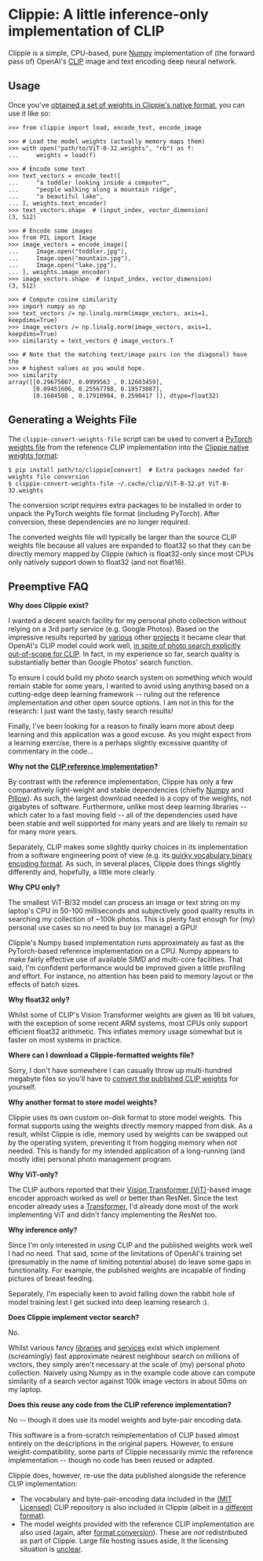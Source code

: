 Clippie: A little inference-only implementation of CLIP
=======================================================

Clippie is a simple, CPU-based, pure [Numpy](https://numpy.org/) implementation
of (the forward pass of) OpenAI's [CLIP](https://openai.com/research/clip)
image and text encoding deep neural network.


Usage
-----

Once you've [obtained a set of weights in Clippie's native
format](#generating-a-weights-file), you can use it like so:

    >>> from clippie import load, encode_text, encode_image
    
    >>> # Load the model weights (actually memory maps them)
    >>> with open("path/to/ViT-B-32.weights", "rb") as f:
    ...     weights = load(f)
    
    >>> # Encode some text
    >>> text_vectors = encode_text([
    ...     "a toddler looking inside a computer",
    ...     "people walking along a mountain ridge",
    ...     "a beautiful lake",
    ... ], weights.text_encoder)
    >>> text_vectors.shape  # (input_index, vector_dimension)
    (3, 512)
    
    >>> # Encode some images
    >>> from PIL import Image
    >>> image_vectors = encode_image([
    ...     Image.open("toddler.jpg"),
    ...     Image.open("mountain.jpg"),
    ...     Image.open("lake.jpg"),
    ... ], weights.image_encoder)
    >>> image_vectors.shape  # (input_index, vector_dimension)
    (3, 512)
    
    >>> # Compute cosine similarity
    >>> import numpy as np
    >>> text_vectors /= np.linalg.norm(image_vectors, axis=1, keepdims=True)
    >>> image_vectors /= np.linalg.norm(image_vectors, axis=1, keepdims=True)
    >>> similarity = text_vectors @ image_vectors.T
    
    >>> # Note that the matching text/image pairs (on the diagonal) have the
    >>> # highest values as you would hope.
    >>> similarity
    array([[0.29675007, 0.0999563 , 0.12603459],
           [0.09451606, 0.25567788, 0.18573087],
           [0.1604508 , 0.17910984, 0.2590417 ]], dtype=float32)


Generating a Weights File
-------------------------

The `clippie-convert-weights-file` script can be used to convert a [PyTorch
weights
file](https://github.com/openai/CLIP/blob/c5478aac7b9e007a2659d36b57ebe148849e542a/clip/clip.py#L36-L39)
from the reference CLIP implementation into the [Clippie native weights
format](./clippie/serialiser.py):

    $ pip install path/to/clippie[convert]  # Extra packages needed for weights file conversion
    $ clippie-convert-weights-file ~/.cache/clip/ViT-B-32.pt ViT-B-32.weights

The conversion script requires extra packages to be installed in order to
unpack the PyTorch weights file format (including PyTorch). After conversion,
these dependencies are no longer required.

The converted weights file will typically be larger than the source CLIP
weights file because all values are expanded to float32 so that they can be
directly memory mapped by Clippie (which is float32-only since most CPUs only
natively support down to float32 (and not float16).


Preemptive FAQ
--------------

**Why does Clippie exist?**

I wanted a decent search facility for my personal photo collection without
relying on a 3rd party service (e.g. Google Photos). Based on the impressive
results reported by
[various](https://mazzzystar.github.io/2022/12/29/Run-CLIP-on-iPhone-to-Search-Photos/)
other [projects](https://paulw.tokyo/post/real-time-semantic-search-demo/) it
became clear that OpenAI's CLIP model could work well, [in spite of photo
search explicitly out-of-scope for
CLIP](https://github.com/openai/CLIP/blob/main/model-card.md#out-of-scope-use-cases).
In fact, in my experience so far, search quality is substantially better than
Google Photos' search function.

To ensure I could build my photo search system on something which would remain
stable for some years, I wanted to avoid using anything based on a cutting-edge
deep learning framework -- ruling out the reference implementation and other
open source options. I am not in this for the research: I just want the tasty,
tasty search results!

Finally, I've been looking for a reason to finally learn more about deep
learning and this application was a good excuse. As you might expect from a
learning exercise, there is a perhaps slightly excessive quantity of commentary
in the code...


**Why not the [CLIP reference implementation](https://github.com/openai/CLIP)?**

By contrast with the reference implementation, Clippie has only a few
comparatively light-weight and stable dependencies (chiefly
[Numpy](https://numpy.org/) and
[Pillow](https://pillow.readthedocs.io/en/stable/)). As such, the largest
download needed is a copy of the weights, not gigabytes of software.
Furthermore, unlike most deep learning libraries -- which cater to a fast
moving field -- all of the dependencies used have been stable and well
supported for many years and are likely to remain so for many more years.

Separately, CLIP makes some slightly quirky choices in its implementation from
a software engineering point of view (e.g. its [quirky vocabulary binary
encoding format](./clippie/scripts/convert_vocab_file.py). As such, in several
places, Clippie does things slightly differently and, hopefully, a little more
clearly.


**Why CPU only?**

The smallest ViT-B/32 model can process an image or text string on my laptop's
CPU in 50-100 milliseconds and subjectively good quality results in searching
my collection of ~100k photos. This is plenty fast enough for (my) personal use
cases so no need to buy (or manage) a GPU!

Clippie's Numpy based implementation runs approximately as fast as the
PyTorch-based reference implementation on a CPU. Numpy appears to make fairly
effective use of available SIMD and multi-core facilities. That said, I'm
confident performance would be improved given a little profiling and effort.
For instance, no attention has been paid to memory layout or the effects of
batch sizes.


**Why float32 only?**

Whilst some of CLIP's Vision Transformer weights are given as 16 bit values,
with the exception of some recent ARM systems, most CPUs only support efficient
float32 arithmetic. This inflates memory usage somewhat but is faster on most
systems in practice.


**Where can I download a Clippie-formatted weights file?**

Sorry, I don't have somewhere I can casually throw up multi-hundred megabyte
files so you'll have to [convert the published CLIP
weights](#generating-a-weights-file) for yourself.


**Why another format to store model weights?**

Clippie uses its own custom on-disk format to store model weights. This format
supports using the weights directly memory mapped from disk. As a result,
whilst Clippie is idle, memory used by weights can be swapped out by the
operating system, preventing it from hogging memory when not needed. This is
handy for my intended application of a long-running (and mostly idle) personal
photo management program.


**Why ViT-only?**

The CLIP authors reported that their [Vision Transformer
(ViT)](https://arxiv.org/abs/2010.11929)-based image encoder approach worked as
well or better than ResNet. Since the text encoder already uses a
[Transformer](https://arxiv.org/abs/1706.03762), I'd already done most of the
work implementing ViT and didn't fancy implementing the ResNet too.


**Why inference only?**

Since I'm only interested in *using* CLIP and the published weights work well I
had no need. That said, some of the limitations of OpenAI's training set
(presumably in the name of limiting potential abuse) do leave some gaps in
functionality. For example, the published weights are incapable of finding
pictures of breast feeding.

Separately, I'm especially keen to avoid falling down the rabbit hole of model
training lest I get sucked into deep learning research :).


**Does Clippie implement vector search?**

No.

Whilst various fancy [libraries](https://github.com/facebookresearch/faiss) and
[services](https://www.pinecone.io/) exist which implement (screamingly) fast
approximate nearest neighbour search on millions of vectors, they simply aren't
necessary at the scale of (my) personal photo collection. Naively using Numpy
as in the example code above can compute similarity of a search vector against
100k image vectors in about 50ms on my laptop.


**Does this reuse any code from the CLIP reference implementation?**

No -- though it does use its model weights and byte-pair encoding data.

This software is a from-scratch reimplementation of CLIP based almost entirely
on the descriptions in the original papers. However, to ensure
weight-compatibility, some parts of Clippie necessarily mimic the reference
implementation -- though no code has been reused or adapted.

Clippie does, however, re-use the data published alongside the reference CLIP
implementation:

* The vocabulary and byte-pair-encoding data included in the [(MIT
  Licensed)](https://github.com/openai/CLIP/blob/main/LICENSE) CLIP repository
  is also included in Clippie (albeit in a [different
  format](./clippie/scripts/convert_vocab_file.py)).
* The model weights provided with the reference CLIP implementation are also used
  (again, after [format conversion](#generating-a-weights-file)). These are
  *not* redistributed as part of Clippie. Large file hosting issues aside, it
  the licensing situation is
  [unclear](https://github.com/openai/CLIP/issues/203).
